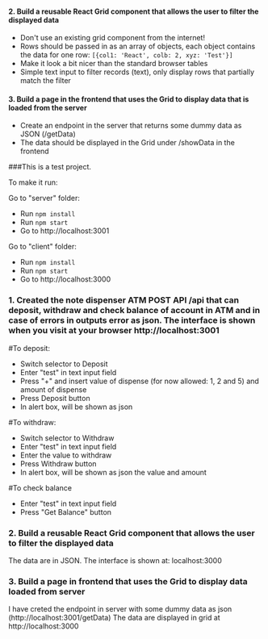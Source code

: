 #### 2. Build a reusable React Grid component that allows the user to filter the displayed data
- Don't use an existing grid component from the internet!
- Rows should be passed in as an array of objects, each object contains the data for one row: `[{col1: 'React', colb: 2, xyz: 'Test'}]`
- Make it look a bit nicer than the standard browser tables
- Simple text input to filter records (text), only display rows that partially match the filter

#### 3. Build a page in the frontend that uses the Grid to display data that is loaded from the server
- Create an endpoint in the server that returns some dummy data as JSON (/getData)
- The data should be displayed in the Grid under /showData in the frontend

###This is a test project.

To make it run:

Go to "server" folder:
- Run `npm install`
- Run `npm start`
- Go to http://localhost:3001

Go to "client" folder:
- Run `npm install`
- Run `npm start`
- Go to http://localhost:3000

### 1. Created the note dispenser ATM POST API /api that can deposit, withdraw and check balance of account in ATM and in case of errors in outputs error as json. The interface is shown when you visit at your browser http://localhost:3001

#To deposit: 
- Switch selector to Deposit
- Enter "test" in text input field
- Press "+" and insert value of dispense (for now allowed: 1, 2 and 5) and amount of dispense
- Press Deposit button
- In alert box, will be shown as json


#To withdraw: 
- Switch selector to Withdraw
- Enter "test" in text input field
- Enter the value to withdraw
- Press Withdraw button
- In alert box, will be shown as json the value and amount

#To check balance
- Enter "test" in text input field
- Press "Get Balance" button

### 2. Build a reusable React Grid component that allows the user to filter the displayed data
The data are in JSON. The interface is shown at: localhost:3000

### 3. Build a page in frontend that uses the Grid to display data loaded from server
I have creted the endpoint in server with some dummy data as json (http://localhost:3001/getData)
The data are displayed in grid at http://localhost:3000


